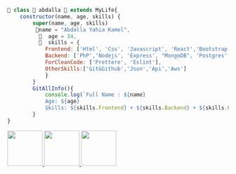 ```js
🥀 class 🦅 abdalla 🏡 extends MyLife{
    constructor(name, age, skills) {
        super(name, age, skills)
         🏡name = "Abdalla Yahia Kamel",
          🕌  age = 34,
          🏬  skills = {
            Frontend: ['Html', 'Css', 'Javascript', 'React','Bootstrap'],
            Backend: ['PhP','Nodejs', 'Express', "MongoDB", 'Postgres','Mysql'],
            ForCleanCode: ['Prettere', 'Eslint'],
            OtherSkills:['Git&Github','Json','Api','Aws']
            }
        }
        GitAllInfo(){
            console.log(`Full Name : ${name} 
            Age: ${age}
            Skills: ${skills.Frontend} + ${skills.Backend} + ${skills.ForCleanCode} + ${skills.OtherSkills}`)
        }
}

```

<a href='https://www.facebook.com/ABOOOOOOOOOODD'>
<img  src='https://upload.wikimedia.org/wikipedia/commons/thumb/7/7c/Facebook_New_Logo_%282015%29.svg/1200px-Facebook_New_Logo_%282015%29.svg.png' width='80' height='80'/>
</a>

<a href='https://twitter.com/Abdalla_yahia_'>
<img  src='http://www.alrakia.com/wp-content/uploads/2017/12/%D8%AA%D9%88%D9%8A%D8%AA%D8%B1.jpg' width='80' height='80'/>
</a>
<a href='https://www.linkedin.com/in/abdalla-yahia/'>
<img  src='https://upload.wikimedia.org/wikipedia/commons/thumb/0/01/LinkedIn_Logo.svg/2560px-LinkedIn_Logo.svg.png' width='80' height='80'/>
</a>
<!---
abdalla-yahia/abdalla-yahia is a ✨ special ✨ repository because its `README.md` (this file) appears on your GitHub profile.
You can click the Preview link to take a look at your changes.
--->
